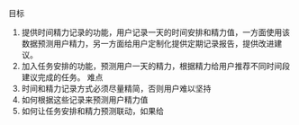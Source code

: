 目标
1. 提供时间精力记录的功能，用户记录一天的时间安排和精力值，一方面使用该数据预测用户精力，另一方面给用户定制化提供定期记录报告，提供改进建议。
2. 加入任务安排的功能，预测用户一天的精力，根据精力给用户推荐不同时间段建议完成的任务。
难点
1. 时间和精力记录方式必须尽量精简，否则用户难以坚持
2. 如何根据这些记录来预测用户精力值
3. 如何让任务安排和精力预测联动，如果给